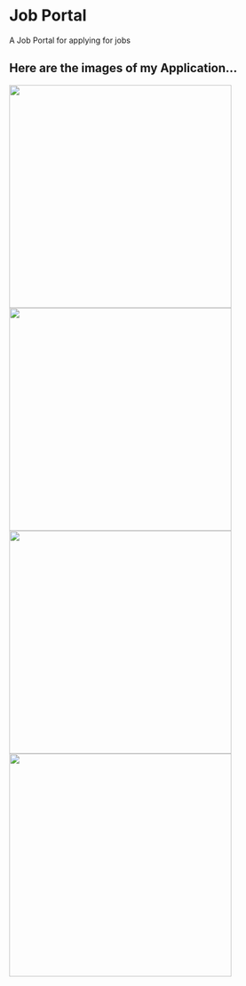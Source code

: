 # Job Portal
 A Job Portal for applying for jobs

 ## Here are the images of my Application...



<img src="https://user-images.githubusercontent.com/79391745/220955474-b04de53c-a274-4781-bd68-cf06db7ae885.jpeg" width=400>

<img src="https://user-images.githubusercontent.com/79391745/220955513-8edda84f-ed58-4c24-a8d0-c8eeb606f166.jpeg" width=400>
<img src="https://user-images.githubusercontent.com/79391745/220955551-aeca94d3-0981-40a2-896a-e1b3429025e8.jpeg" width=400>
<img src="https://user-images.githubusercontent.com/79391745/220955495-dc989059-f8d8-416d-aaed-26c64e6973e4.jpeg" width=400>

